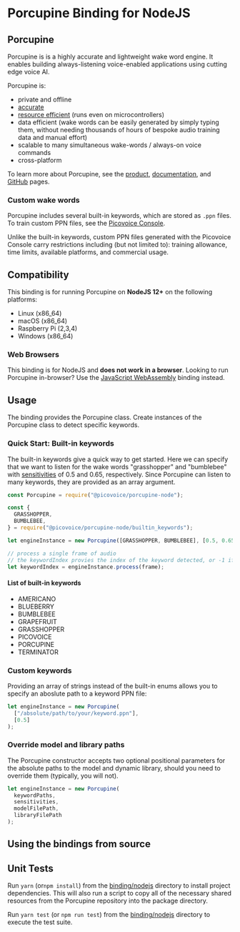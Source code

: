 # Porcupine Binding for NodeJS

## Porcupine

Porcupine is is a highly accurate and lightweight wake word engine. It enables building always-listening voice-enabled applications using cutting edge voice AI.

Porcupine is:

- private and offline
- [accurate](https://github.com/Picovoice/wake-word-benchmark)
- [resource efficient](https://www.youtube.com/watch?v=T0tAnh8tUQg) (runs even on microcontrollers)
- data efficient (wake words can be easily generated by simply typing them, without needing thousands of hours of bespoke audio training data and manual effort)
- scalable to many simultaneous wake-words / always-on voice commands
- cross-platform

To learn more about Porcupine, see the [product](https://picovoice.ai/products/porcupine/), [documentation](https://picovoice.ai/docs/), and [GitHub](https://github.com/Picovoice/porcupine/) pages.

### Custom wake words

Porcupine includes several built-in keywords, which are stored as `.ppn` files. To train custom PPN files, see the [Picovoice Console](https://picovoice.ai/console/).

Unlike the built-in keywords, custom PPN files generated with the Picovoice Console carry restrictions including (but not limited to): training allowance, time limits, available platforms, and commercial usage.

## Compatibility

This binding is for running Porcupine on **NodeJS 12+** on the following platforms:

- Linux (x86_64)
- macOS (x86_64)
- Raspberry Pi (2,3,4)
- Windows (x86_64)

### Web Browsers

This binding is for NodeJS and **does not work in a browser**. Looking to run Porcupine in-browser? Use the [JavaScript WebAssembly](https://github.com/Picovoice/porcupine/tree/master/binding/javascript) binding instead.

## Usage

The binding provides the Porcupine class. Create instances of the Porcupine class to detect specific keywords.

### Quick Start: Built-in keywords

The built-in keywords give a quick way to get started. Here we can specify that we want to listen for the wake words "grasshopper" and "bumblebee" with [sensitivities](https://picovoice.ai/faq/porcupine/#what-should-i-set-the-sensitivity-value-to) of 0.5 and 0.65, respectively. Since Porcupine can listen to many keywords, they are provided as an array argument.

```javascript
const Porcupine = require("@picovoice/porcupine-node");

const {
  GRASSHOPPER,
  BUMBLEBEE,
} = require("@picovoice/porcupine-node/builtin_keywords");

let engineInstance = new Porcupine([GRASSHOPPER, BUMBLEBEE], [0.5, 0.65]);

// process a single frame of audio
// the keywordIndex provies the index of the keyword detected, or -1 if no keyword was detected
let keywordIndex = engineInstance.process(frame);
```

#### List of built-in keywords

- AMERICANO
- BLUEBERRY
- BUMBLEBEE
- GRAPEFRUIT
- GRASSHOPPER
- PICOVOICE
- PORCUPINE
- TERMINATOR

### Custom keywords

Providing an array of strings instead of the built-in enums allows you to specify an aboslute path to a keyword PPN file:

```javascript
let engineInstance = new Porcupine(
  ["/absolute/path/to/your/keyword.ppn"],
  [0.5]
);
```

### Override model and library paths

The Porcupine constructor accepts two optional positional parameters for the absolute paths to the model and dynamic library, should you need to override them (typically, you will not).

```javascript
let engineInstance = new Porcupine(
  keywordPaths,
  sensitivities,
  modelFilePath,
  libraryFilePath
);
```

## Using the bindings from source

## Unit Tests

Run `yarn` (or`npm install`) from the [binding/nodejs](https://github.com/Picovoice/porcupine/tree/master/binding/nodejs) directory to install project dependencies. This will also run a script to copy all of the necessary shared resources from the Porcupine repository into the package directory.

Run `yarn test` (or `npm run test`) from the [binding/nodejs](https://github.com/Picovoice/porcupine/tree/master/binding/nodejs) directory to execute the test suite.
